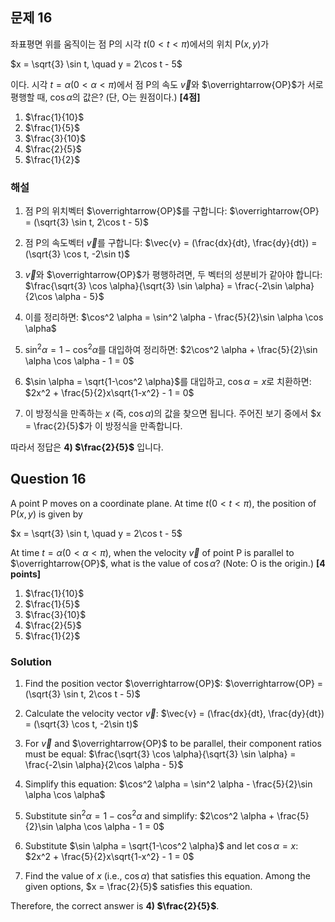 

## 문제 16
좌표평면 위를 움직이는 점 P의 시각 $t(0 < t < \pi)$에서의 위치 P$(x, y)$가

$x = \sqrt{3} \sin t, \quad y = 2\cos t - 5$

이다. 시각 $t = \alpha (0 < \alpha < \pi)$에서 점 P의 속도 $\vec{v}$와 $\overrightarrow{OP}$가 서로 평행할 때, $\cos \alpha$의 값은? (단, O는 원점이다.) **[4점]**

1) $\frac{1}{10}$
2) $\frac{1}{5}$
3) $\frac{3}{10}$
4) $\frac{2}{5}$
5) $\frac{1}{2}$

### 해설
1) 점 P의 위치벡터 $\overrightarrow{OP}$를 구합니다:
   $\overrightarrow{OP} = (\sqrt{3} \sin t, 2\cos t - 5)$

2) 점 P의 속도벡터 $\vec{v}$를 구합니다:
   $\vec{v} = (\frac{dx}{dt}, \frac{dy}{dt}) = (\sqrt{3} \cos t, -2\sin t)$

3) $\vec{v}$와 $\overrightarrow{OP}$가 평행하려면, 두 벡터의 성분비가 같아야 합니다:
   $\frac{\sqrt{3} \cos \alpha}{\sqrt{3} \sin \alpha} = \frac{-2\sin \alpha}{2\cos \alpha - 5}$

4) 이를 정리하면:
   $\cos^2 \alpha = \sin^2 \alpha - \frac{5}{2}\sin \alpha \cos \alpha$

5) $\sin^2 \alpha = 1 - \cos^2 \alpha$를 대입하여 정리하면:
   $2\cos^2 \alpha + \frac{5}{2}\sin \alpha \cos \alpha - 1 = 0$

6) $\sin \alpha = \sqrt{1-\cos^2 \alpha}$를 대입하고, $\cos \alpha = x$로 치환하면:
   $2x^2 + \frac{5}{2}x\sqrt{1-x^2} - 1 = 0$

7) 이 방정식을 만족하는 $x$ (즉, $\cos \alpha$)의 값을 찾으면 됩니다.
   주어진 보기 중에서 $x = \frac{2}{5}$가 이 방정식을 만족합니다.

따라서 정답은 **4) $\frac{2}{5}$** 입니다.

## Question 16
A point P moves on a coordinate plane. At time $t(0 < t < \pi)$, the position of P$(x, y)$ is given by

$x = \sqrt{3} \sin t, \quad y = 2\cos t - 5$

At time $t = \alpha (0 < \alpha < \pi)$, when the velocity $\vec{v}$ of point P is parallel to $\overrightarrow{OP}$, what is the value of $\cos \alpha$? (Note: O is the origin.) **[4 points]**

1) $\frac{1}{10}$
2) $\frac{1}{5}$
3) $\frac{3}{10}$
4) $\frac{2}{5}$
5) $\frac{1}{2}$

### Solution
1) Find the position vector $\overrightarrow{OP}$:
   $\overrightarrow{OP} = (\sqrt{3} \sin t, 2\cos t - 5)$

2) Calculate the velocity vector $\vec{v}$:
   $\vec{v} = (\frac{dx}{dt}, \frac{dy}{dt}) = (\sqrt{3} \cos t, -2\sin t)$

3) For $\vec{v}$ and $\overrightarrow{OP}$ to be parallel, their component ratios must be equal:
   $\frac{\sqrt{3} \cos \alpha}{\sqrt{3} \sin \alpha} = \frac{-2\sin \alpha}{2\cos \alpha - 5}$

4) Simplify this equation:
   $\cos^2 \alpha = \sin^2 \alpha - \frac{5}{2}\sin \alpha \cos \alpha$

5) Substitute $\sin^2 \alpha = 1 - \cos^2 \alpha$ and simplify:
   $2\cos^2 \alpha + \frac{5}{2}\sin \alpha \cos \alpha - 1 = 0$

6) Substitute $\sin \alpha = \sqrt{1-\cos^2 \alpha}$ and let $\cos \alpha = x$:
   $2x^2 + \frac{5}{2}x\sqrt{1-x^2} - 1 = 0$

7) Find the value of $x$ (i.e., $\cos \alpha$) that satisfies this equation.
   Among the given options, $x = \frac{2}{5}$ satisfies this equation.

Therefore, the correct answer is **4) $\frac{2}{5}$**.